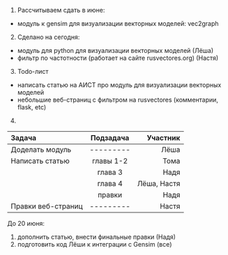 1. Рассчитываем сдать в июне:
- модуль к gensim для визуализации векторных моделей: vec2graph

2. Сделано на сегодня:
- модуль для python для визуализации векторных моделей (Лёша)
- фильтр по частотности (работает на сайте rusvectores.org) (Настя)

3. Todo-лист 
- написать статью на АИСТ про модуль для визуализации векторных моделей
- небольшие веб-страниц с фильтром на rusvectores (комментарии, flask, etc)

4.
| Задача            | Подзадача       | Участник      |
|:----------------- |:---------------:| -------------:|
| Доделать модуль   | ---------       |  Лёша         |
| Написать статью   | главы 1-2       |  Тома         |
|                   | глава 3         |  Надя         |
|                   | глава 4         |  Лёша, Настя  |
|                   | правки          |  Надя         |
| Правки веб-страниц| ---------       |  Настя        |

До 20 июня: 

1) дополнить статью, внести финальные правки (Надя)
2) подготовить код Лёши к интеграции с Gensim (все)
